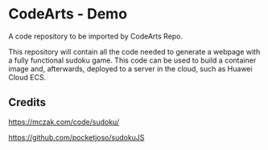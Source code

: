 # CodeArts - Demo

A code repository to be imported by CodeArts Repo. 

This repository will contain all the code needed to generate a webpage with a fully functional sudoku game.
This code can be used to build a container image and, afterwards, deployed to a server in the cloud, such as Huawei Cloud ECS.

## Credits

https://mczak.com/code/sudoku/

https://github.com/pocketjoso/sudokuJS
